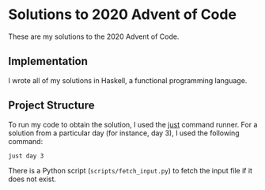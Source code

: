 # Solutions to 2020 Advent of Code

These are my solutions to the 2020 Advent of Code.

## Implementation
I wrote all of my solutions in Haskell, a functional programming language.

## Project Structure
To run my code to obtain the solution, I used the [just](https://github.com/casey/just) command runner.
For a solution from a particular day (for instance, day 3), I used the following command:
```
just day 3
```
There is a Python script (`scripts/fetch_input.py`) to fetch the input file if it does not exist.
